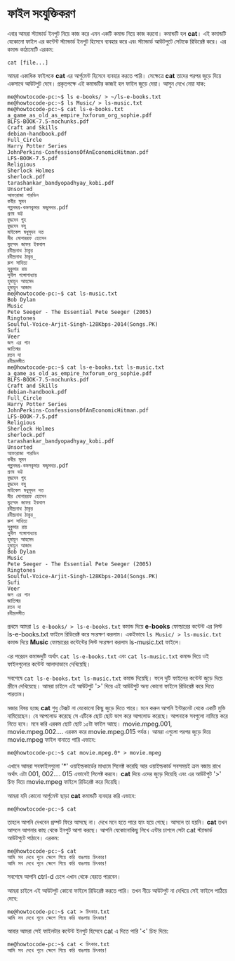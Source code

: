 # ফাইল সংযুক্তিকরণ #

এবার আমরা স্ট্যান্ডার্ড ইনপুট নিয়ে কাজ করে এমন একটি কমান্ড নিয়ে কাজ করবো। কমান্ডটি হল **cat**। এই কমান্ডটি যেকোনো ফাইল এর কন্টেন্ট স্ট্যান্ডার্ড ইনপুট হিসেবে ব্যবহার করে এবং স্ট্যান্ডার্ড আউটপুটে সেটাকে রিডিরেক্ট করে। এর কমান্ড কাঠামোটি এরকম:

```
cat [file...]
```

আমরা একাধিক ফাইলকে **cat** এর আর্গুমেন্ট হিসেবে ব্যবহার করতে পারি। সেক্ষেত্রে **cat** তাদের পরপর জুড়ে দিয়ে একসাথে আউটপুট দেবে। প্রকৃতপক্ষে এই কমান্ডটির কাজই হল ফাইল জুড়ে দেয়া। আসুন দেখে নেয়া যাক:

```
me@howtocode-pc:~$ ls e-books/ > ~/ls-e-books.txt
me@howtocode-pc:~$ ls Music/ > ls-music.txt
me@howtocode-pc:~$ cat ls-e-books.txt 
a_game_as_old_as_empire_hxforum_org_sophie.pdf
BLFS-BOOK-7.5-nochunks.pdf
Craft and Skills
debian-handbook.pdf
Full_Circle
Harry Potter Series
JohnPerkins-ConfessionsOfAnEconomicHitman.pdf
LFS-BOOK-7.5.pdf
Religious
Sherlock Holmes
sherlock.pdf
tarashankar_bandyopadhyay_kobi.pdf
Unsorted
আফরোজা পারভিন
কবীর সুমন
গল্পসমগ্র-কমলকুমার মজুমদার.pdf
প্রণব ভট্ট
বুদ্ধদেব গুহ
বুদ্ধদেব বসু
মাইকেল মধুসূদন দত্ত
মীর মোশাররফ হোসেন
মুহম্মদ জাফর ইকবাল
রবীন্দ্রনাথ ঠাকুর
রবীন্দ্রনাথ ঠাকুর_
রুশ সাহিত্য
সুকুমার রায়
সুনীল গঙ্গোপাধ্যায়
হুমায়ুন আহমেদ
হুমায়ূন আজাদ
me@howtocode-pc:~$ cat ls-music.txt 
Bob Dylan
Music
Pete Seeger - The Essential Pete Seeger (2005)
Ringtones
Soulful-Voice-Arjit-Singh-128Kbps-2014(Songs.PK)
Sufi
Veer
জল এর গান
জাতিস্মর
রতন দা
রবীন্দ্রসঙ্গীত
me@howtocode-pc:~$ cat ls-e-books.txt ls-music.txt
a_game_as_old_as_empire_hxforum_org_sophie.pdf
BLFS-BOOK-7.5-nochunks.pdf
Craft and Skills
debian-handbook.pdf
Full_Circle
Harry Potter Series
JohnPerkins-ConfessionsOfAnEconomicHitman.pdf
LFS-BOOK-7.5.pdf
Religious
Sherlock Holmes
sherlock.pdf
tarashankar_bandyopadhyay_kobi.pdf
Unsorted
আফরোজা পারভিন
কবীর সুমন
গল্পসমগ্র-কমলকুমার মজুমদার.pdf
প্রণব ভট্ট
বুদ্ধদেব গুহ
বুদ্ধদেব বসু
মাইকেল মধুসূদন দত্ত
মীর মোশাররফ হোসেন
মুহম্মদ জাফর ইকবাল
রবীন্দ্রনাথ ঠাকুর
রবীন্দ্রনাথ ঠাকুর_
রুশ সাহিত্য
সুকুমার রায়
সুনীল গঙ্গোপাধ্যায়
হুমায়ুন আহমেদ
হুমায়ূন আজাদ
Bob Dylan
Music
Pete Seeger - The Essential Pete Seeger (2005)
Ringtones
Soulful-Voice-Arjit-Singh-128Kbps-2014(Songs.PK)
Sufi
Veer
জল এর গান
জাতিস্মর
রতন দা
রবীন্দ্রসঙ্গীত
```

প্রথমে আমরা `ls e-books/ > ls-e-books.txt` কমান্ড দিয়ে **e-books** ফোল্ডারের কন্টেন্ট এর লিস্ট ls-e-books.txt ফাইলে রিডিরেক্ট করে সংরক্ষণ করলাম। একইভাবে `ls Music/ > ls-music.txt` কমান্ড দিয়ে **Music** ফোল্ডারের কন্টেন্টের লিস্ট সংরক্ষণ করলাম ls-music.txt ফাইলে।

এর পরেরন কমান্ডদুটি অর্থাৎ `cat ls-e-books.txt` এবং `cat ls-music.txt` কমান্ড দিয়ে ওই ফাইলগুলোর কন্টেন্ট আলাদাভাবে দেখিয়েছি। 

সবশেষে `cat ls-e-books.txt ls-music.txt` কমান্ড দিয়েছি। ফলে দুটি ফাইলের কন্টেন্ট জুড়ে দিয়ে স্ক্রীনে দেখিয়েছে। আমরা চাইলে এই আউটপুট '>' দিয়ে এই আউটপুট অন্য কোনো ফাইলে রিডিরেক্ট করে দিতে পারতাম।

মজার বিষয় হচ্ছে **cat** শুধু টেক্সট না যেকোনো কিছু জুড়ে দিতে পারে। মনে করুন আপনি ইন্টারনেট থেকে একটি মুভি নামিয়েছেন। যে আপলোড করেছে সে এটিকে ছোট ছোট ভাগ করে আপলোড করেছে। আপনাকে সবগুলো নামিয়ে করে নিতে হবে। মনে করি এরকম ছোট ছোট ১৫টা ফাইল আছে। movie.mpeg.001, movie.mpeg.002.... এরকম করে movie.mpeg.015 পর্যন্ত। আমরা এগুলো পরপর জুড়ে দিয়ে movie.mpeg ফাইল বানাতে পারি এভাবে:

```
me@howtocode-pc:~$ cat movie.mpeg.0* > movie.mpeg
```
এখানে আমরা সবফাইলগুলো '*' ওয়াইল্ডকার্ডের মাধ্যমে সিলেক্ট করেছি আর ওয়াইল্ডকার্ড সবসময়ই ক্রম বজায় রাখে অর্থাৎ এটা 001, 002.... 015 এভাবেই সিলেক্ট করবে। **cat** দিয়ে এদের জুড়ে দিয়েছি এবং এর আউটপুট '>' চিহ্ন দিয়ে movie.mpeg ফাইলে রিডিরেক্ট করে দিয়েছি।

আমরা যদি কোনো আর্গুমেন্ট ছাড়া **cat** কমান্ডটি ব্যবহার করি এভাবে:

```
me@howtocode-pc:~$ cat

```
তাহলে আপনি দেখবেন প্রম্পট ফিরে আসছে না। দেখে মনে হতে পারে হ্যাং হয়ে গেছে। আসলে তা হয়নি। **cat** তখন আসলে আপনার কাছ থেকে ইনপুট আশা করছে। আপনি যেকোনোকিছু লিখে এন্টার চাপলে সেটা cat স্ট্যান্ডার্ড আউটপুটে পাঠাবে। এরকম:

```
me@howtocode-pc:~$ cat
আমি সব দেখে শুনে ক্ষেপে গিয়ে করি বাঙলায় চিৎকার!
আমি সব দেখে শুনে ক্ষেপে গিয়ে করি বাঙলায় চিৎকার!
```

সবশেষে আপনি ctrl-d চেপে এখান থেকে বেরতে পারবেন।

আমরা চাইলে এই আউটপুট কোনো ফাইলে রিডিরেক্ট করতে পারি। তখন নীচে আউটপুট না দেখিয়ে সেই ফাইলে পাঠিয়ে দেবে:

```
me@howtocode-pc:~$ cat > চিৎকার.txt
আমি সব দেখে শুনে ক্ষেপে গিয়ে করি বাঙলায় চিৎকার!
```

আবার আমরা সেই ফাইলটার কন্টেন্ট ইনপুট হিসেবে cat এ দিতে পারি '<' চিহ্ন দিয়ে:

```
me@howtocode-pc:~$ cat < চিৎকার.txt
আমি সব দেখে শুনে ক্ষেপে গিয়ে করি বাঙলায় চিৎকার!
```